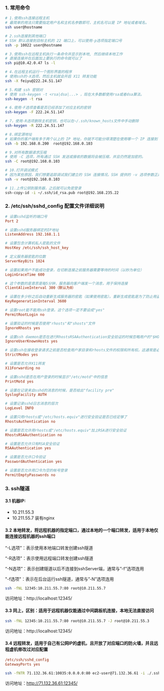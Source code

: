 ### 1. 常用命令

```bash
# 1.使用ssh连接远程主机
# 最简单的用法只需要指定用户名和主机名参数即可，主机名可以是 IP 地址或者域名。
ssh user@hostname

# 2.ssh连接到其他端口
# SSH 默认连接到目标主机的 22 端口上，可以使用-p选项指定端口号
ssh -p 10022 user@hostname

# 3.使用ssh在远程主机执行一条命令并显示到本地, 然后继续本地工作
# 直接连接并在后面加上要执行的命令就可以了
ssh pi@10.42.0.47 ls -l

# 4.在远程主机运行一个图形界面的程序
# 使用ssh的-X选项，然后主机就会开启 X11 转发功能
ssh -X feiyu@222.24.51.147

# 5.构建 ssh 密钥对
# 使用 ssh-keygen -t <rsa|dsa|...> ，现在大多数都使用rsa或者dsa算法。
ssh-keygen -t rsa

# 6.使用-F选项查看是否已经添加了对应主机的密钥
ssh-keygen -F 222.24.51.147

# 7，使用-R选项删除主机密钥，也可以在~/.ssh/known_hosts文件中手动删除
ssh-keygen -R 222.24.51.147

# 8.绑定源地址
# 如果你的客户端有多于两个以上的 IP 地址，你就不可能分得清楚在使用哪一个 IP 连接到 SSH 服务器。为了解决这种情况，我们可以使用 -b 选项来指定一个IP 地址。这个 IP 将会被使用做建立连接的源地址。
ssh -b 192.168.0.200  root@192.168.0.103

# 9.对所有数据请求压缩
# 使用 -C 选项，所有通过 SSH 发送或接收的数据将会被压缩，并且仍然是加密的。
ssh -C root@192.168.0.103

# 10.打开调试模式
# 因为某些原因，我们想要追踪调试我们建立的 SSH 连接情况。SSH 提供的 -v 选项参数正是为此而设的。其可以看到在哪个环节出了问题。
ssh -v root@192.168.0.103

# 11.上传公钥到服务器，之后就可以免密登录
ssh-copy-id -i ~/.ssh/id_rsa.pub root@192.168.235.22
```

### 2. /etc/ssh/sshd_config 配置文件详细说明

```ini
# 设置sshd监听的端口号
Port 2

# 设置sshd服务器绑定的IP地址
ListenAddress 192.168.1.1

# 设置包含计算机私人密匙的文件
HostKey /etc/ssh/ssh_host_key

# 定义服务器密匙的位数
ServerKeyBits 1024

# 设置如果用户不能成功登录，在切断连接之前服务器需要等待的时间（以秒为单位）
LoginGraceTime 600

# 这个参数的是意思是每5分钟，服务器向客户端发一个消息，用于保持连接
ClientAliveInterval 300（默认为0）

# 设置在多少秒之后自动重新生成服务器的密匙（如果使用密匙）。重新生成密匙是为了防止用盗用的密匙解密被截获的信息
KeyRegenerationInterval 3600

# 设置root能不能用ssh登录。这个选项一定不要设成"yes"
PermitRootLogin no

# 设置验证的时候是否使用"rhosts"和"shosts"文件
IgnoreRhosts yes

# 设置ssh daemon是否在进行RhostsRSAAuthentication安全验证的时候忽略用户的"$HOME/.ssh/known_hosts
IgnoreUserKnownHosts yes

# 设置ssh在接收登录请求之前是否检查用户家目录和rhosts文件的权限和所有权。这通常是必要的，因为新手经常会把自己的目录和文件设成任何人都有写权限
StrictModes yes

# 设置是否允许X11转发
X11Forwarding no

# 设置sshd是否在用户登录的时候显示"/etc/motd"中的信息
PrintMotd yes

# 设置在记录来自sshd的消息的时候，是否给出"facility pre"
SyslogFacility AUTH

# 设置记录sshd日志消息的层次
LogLevel INFO

# 设置只用rhosts或"/etc/hosts.equiv"进行安全验证是否已经足够了
RhostsAuthentication no

# 设置是否允许用rhosts或"/etc/hosts.equiv"加上RSA进行安全验证
RhostsRSAAuthentication no

# 设置是否允许只有RSA安全验证
RSAAuthentication yes

# 设置是否允许口令验证
PasswordAuthentication yes

# 设置是否允许用口令为空的帐号登录
PermitEmptyPasswords no
```

### 3. ssh隧道

#### 3.1 机器IP:

- 10.211.55.3
- 10.211.55.7 装有nginx

#### 3.2 本地转发，将远程机器的指定端口，通过本地的一个端口转发，适用于本地仅能连接远程机器的ssh端口

“-L选项”：表示使用本地端口转发创建ssh隧道

“-R选项”：表示使用远程端口转发创建ssh隧道

“-N选项”：表示创建隧道以后不连接到sshServer端，通常与”-f”选项连用

"-f选项"：表示在后台运行ssh隧道，通常与”-N”选项连用

```bash
ssh -fNL 12345:10.211.55.7:80 root@10.211.55.7
```

访问地址：http://localhost:12345/

#### 3.3 同上，区别：适用于远程机器仅能通过中间跳板机连接，本地无法直接访问

```bash
ssh -fNL 12345:10.211.55.7:80 root@10.211.55.7 -J root@10.211.55.3
```

访问地址：http://localhost:12345/

#### 3.4 远程转发，适用于自己有公网IP的虚机，且开放了对应端口的防火墙，并且远程虚机修改过对应配置

```ini
/etc/ssh/sshd_config
GatewayPorts yes
```

```bash
ssh -fNTR 71.132.36.61:10035:0.0.0.0:80 ec2-user@71.132.36.61 -i ./.ssh/temp.pem
```

访问地址：http://71.132.36.61:12345/
